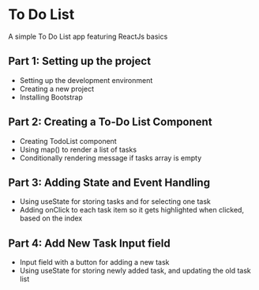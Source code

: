 # To Do List
A simple To Do List app featuring ReactJs basics

## Part 1: Setting up the project
  - Setting up the development environment
  - Creating a new project
  - Installing Bootstrap

## Part 2: Creating a To-Do List Component
  - Creating TodoList component
  - Using map() to render a list of tasks
  - Conditionally rendering message if tasks array is empty

## Part 3: Adding State and Event Handling
  - Using useState for storing tasks and for selecting one task
  - Adding onClick to each task item so it gets highlighted when clicked, based on the index 

## Part 4: Add New Task Input field
  - Input field with a button for adding a new task
  - Using useState for storing newly added task, and updating the old task list